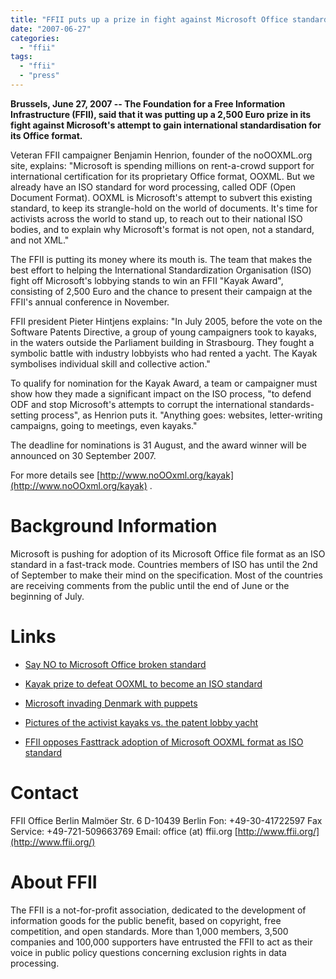 ```yaml
---
title: "FFII puts up a prize in fight against Microsoft Office standardisation"
date: "2007-06-27"
categories: 
  - "ffii"
tags: 
  - "ffii"
  - "press"
---
```


**Brussels, June 27, 2007 -- The Foundation for a Free Information Infrastructure (FFII), said that it was putting up a 2,500 Euro prize in its fight against Microsoft's attempt to gain international standardisation for its Office format.**

Veteran FFII campaigner Benjamin Henrion, founder of the noOOXML.org site, explains: "Microsoft is spending millions on rent-a-crowd support for international certification for its proprietary Office format, OOXML. But we already have an ISO standard for word processing, called ODF (Open Document Format). OOXML is Microsoft's attempt to subvert this existing standard, to keep its strangle-hold on the world of documents. It's time for activists across the world to stand up, to reach out to their national ISO bodies, and to explain why Microsoft's format is not open, not a standard, and not XML."

The FFII is putting its money where its mouth is. The team that makes the best effort to helping the International Standardization Organisation (ISO) fight off Microsoft's lobbying stands to win an FFII "Kayak Award", consisting of 2,500 Euro and the chance to present their campaign at the FFII's annual conference in November.

FFII president Pieter Hintjens explains: "In July 2005, before the vote on the Software Patents Directive, a group of young campaigners took to kayaks, in the waters outside the Parliament building in Strasbourg. They fought a symbolic battle with industry lobbyists who had rented a yacht. The Kayak symbolises individual skill and collective action."

To qualify for nomination for the Kayak Award, a team or campaigner must show how they made a significant impact on the ISO process, "to defend ODF and stop Microsoft's attempts to corrupt the international standards-setting process", as Henrion puts it. "Anything goes: websites, letter-writing campaigns, going to meetings, even kayaks."

The deadline for nominations is 31 August, and the award winner will be announced on 30 September 2007.

For more details see [http://www.noOOxml.org/kayak](http://www.noOOxml.org/kayak) .

# Background Information

Microsoft is pushing for adoption of its Microsoft Office file format as an ISO standard in a fast-track mode. Countries members of ISO has until the 2nd of September to make their mind on the specification. Most of the countries are receiving comments from the public until the end of June or the beginning of July.

# Links

- [Say NO to Microsoft Office broken standard](http://www.noooxml.org)
    
- [Kayak prize to defeat OOXML to become an ISO standard](http://www.noooxml.org/kayak)
    
- [Microsoft invading Denmark with puppets](http://www.noooxml.org/forum/t-12377/microsoft-invading-denmark-with-puppets)
    
- [Pictures of the activist kayaks vs. the patent lobby yacht](http://gallery.ffii.org/v/BxlStbRizox050706/)
    
- [FFII opposes Fasttrack adoption of Microsoft OOXML format as ISO standard](http://press.ffii.org/Press_releases/FFII_opposes_Fasttrack_adoption_of_Microsoft_OOXML_format_as_ISO_standard)
    

# Contact

FFII Office Berlin Malmöer Str. 6 D-10439 Berlin Fon: +49-30-41722597 Fax Service: +49-721-509663769 Email: office (at) ffii.org [http://www.ffii.org/](http://www.ffii.org/)

# About FFII

The FFII is a not-for-profit association, dedicated to the development of information goods for the public benefit, based on copyright, free competition, and open standards. More than 1,000 members, 3,500 companies and 100,000 supporters have entrusted the FFII to act as their voice in public policy questions concerning exclusion rights in data processing.
